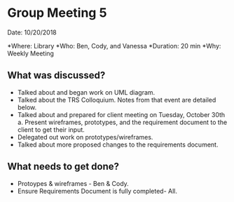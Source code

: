 # Group Meeting 5
Date: 10/20/2018

*Where: Library
*Who: Ben, Cody, and Vanessa
*Duration: 20 min
*Why: Weekly Meeting

## What was discussed?
* Talked about and began work on UML diagram. 
* Talked about the TRS Colloquium. Notes from that event are detailed below. 
* Talked about and prepared for client meeting on Tuesday, October 30th a. Present wireframes, prototypes, and the requirement document to the client to get their input. 
* Delegated out work on prototypes/wireframes. 
* Talked about more proposed changes to the requirements document. 
## What needs to get done?
* Protoypes & wireframes - Ben & Cody. 
* Ensure Requirements Document is fully completed- All. 
